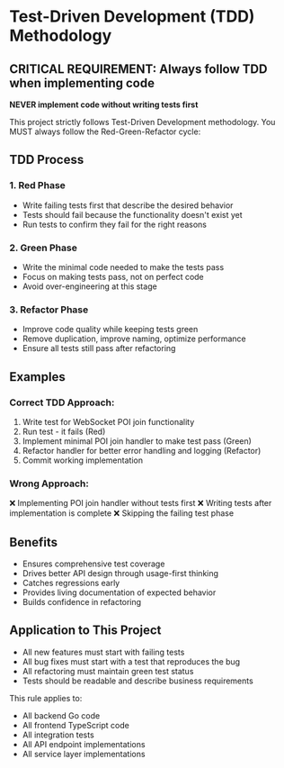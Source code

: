 # Test-Driven Development (TDD) Methodology

## CRITICAL REQUIREMENT: Always follow TDD when implementing code

**NEVER implement code without writing tests first**

This project strictly follows Test-Driven Development methodology. You MUST always follow the Red-Green-Refactor cycle:

## TDD Process

### 1. Red Phase
- Write failing tests first that describe the desired behavior
- Tests should fail because the functionality doesn't exist yet
- Run tests to confirm they fail for the right reasons

### 2. Green Phase  
- Write the minimal code needed to make the tests pass
- Focus on making tests pass, not on perfect code
- Avoid over-engineering at this stage

### 3. Refactor Phase
- Improve code quality while keeping tests green
- Remove duplication, improve naming, optimize performance
- Ensure all tests still pass after refactoring

## Examples

### Correct TDD Approach:
1. Write test for WebSocket POI join functionality
2. Run test - it fails (Red)
3. Implement minimal POI join handler to make test pass (Green)
4. Refactor handler for better error handling and logging (Refactor)
5. Commit working implementation

### Wrong Approach:
❌ Implementing POI join handler without tests first
❌ Writing tests after implementation is complete
❌ Skipping the failing test phase

## Benefits

- Ensures comprehensive test coverage
- Drives better API design through usage-first thinking
- Catches regressions early
- Provides living documentation of expected behavior
- Builds confidence in refactoring

## Application to This Project

- All new features must start with failing tests
- All bug fixes must start with a test that reproduces the bug
- All refactoring must maintain green test status
- Tests should be readable and describe business requirements

This rule applies to:
- All backend Go code
- All frontend TypeScript code  
- All integration tests
- All API endpoint implementations
- All service layer implementations